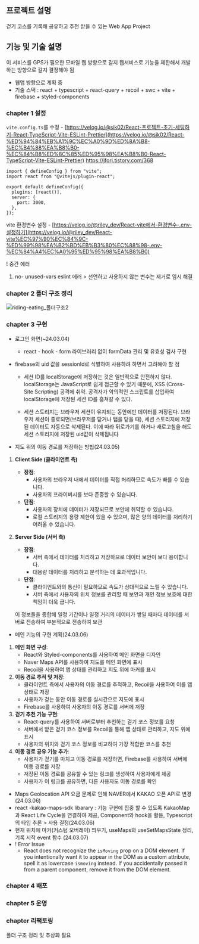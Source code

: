 ## 프로젝트 설명
걷기 코스를 기록해 공유하고 추천 받을 수 있는 Web App Project

## 기능 및 기술 설명

이 서비스를 GPS가 필요한 모바일 웹 방향으로 갈지 웹서비스로 기능을 제한해서 개발하는 방향으로 갈지 결정해야 됨

- 웹앱 방향으로 계획 중
- 기술 스택 : react + typescript + react-query + recoil + swc + vite + firebase + styled-components

### chapter 1 설정

`vite.config.ts`를 수정 - [https://velog.io/@sik02/React-프로젝트-초기-세팅하기-React-TypeScript-Vite-ESLint-Prettier](https://velog.io/@sik02/React-%ED%94%84%EB%A1%9C%EC%A0%9D%ED%8A%B8-%EC%B4%88%EA%B8%B0-%EC%84%B8%ED%8C%85%ED%95%98%EA%B8%B0-React-TypeScript-Vite-ESLint-Prettier) https://jforj.tistory.com/368

```tsx
import { defineConfig } from "vite";
import react from "@vitejs/plugin-react";

export default defineConfig({
  plugins: [react()],
  server: {
    port: 3000,
  },
});
```

vite 환경변수 설정 - [https://velog.io/@riley_dev/React-vite에서-환경변수-.env-설정하기](https://velog.io/@riley_dev/React-vite%EC%97%90%EC%84%9C-%ED%99%98%EA%B2%BD%EB%B3%80%EC%88%98-.env-%EC%84%A4%EC%A0%95%ED%95%98%EA%B8%B0)

! 중간 에러

1. no- unused-vars eslint 에러 > 선언하고 사용하지 않는 변수는 제거로 임시 해결

### chapter 2 폴더 구조 정리

![riding-eating_폴더구조2](https://github.com/gongyoon93/riding-eating/assets/94844343/60472615-5f6f-418a-a981-6388d201d836)

### chapter 3 구현

- 로그인 화면(~24.03.04)

  - react - hook - form 라이브러리 없이 formData 관리 및 유효성 검사 구현

- firebase의 uid 값을 sessionId로 식별하여 사용하려 하면서 고려해야 할 점
  
  - 세션 ID를 localStorage에 저장하는 것은 일반적으로 안전하지 않다. localStorage는 JavaScript로 쉽게 접근할 수 있기 때문에, XSS (Cross-Site Scripting) 공격에 취약. 공격자가 악의적인 스크립트를 삽입하여 localStorage에 저장된 세션 ID를 훔쳐갈 수 있다.

  - 세션 스토리지는 브라우저 세션이 유지되는 동안에만 데이터를 저장된다. 브라우저 세션이 종료되면(브라우저를 닫거나 탭을 닫을 때), 세션 스토리지에 저장된 데이터도 자동으로 삭제된다. 이에 따라 뒤로가기를 하거나 새로고침을 해도 세션 스토리지에 저장된 uid값이 삭제됩니다

- 지도 위의 이동 경로를 저장하는 방법(24.03.05)

1. **Client Side (클라이언트 측)**
   - **장점**:
     - 사용자의 브라우저 내에서 데이터를 직접 처리하므로 속도가 빠를 수 있습니다.
     - 사용자의 프라이버시를 보다 존중할 수 있습니다.
   - **단점**:
     - 사용자의 장치에 데이터가 저장되므로 보안에 취약할 수 있습니다.
     - 로컬 스토리지의 용량 제한이 있을 수 있으며, 많은 양의 데이터를 처리하기 어려울 수 있습니다.
2. **Server Side (서버 측)**

   - **장점**:
     - 서버 측에서 데이터를 처리하고 저장하므로 데이터 보안이 보다 용이합니다.
     - 대용량 데이터를 처리하고 분석하는 데 효과적입니다.
   - **단점**:
     - 클라이언트와의 통신이 필요하므로 속도가 상대적으로 느릴 수 있습니다.
     - 서버 측에서 사용자의 위치 정보를 관리할 때 보안과 개인 정보 보호에 대한 책임이 더욱 큽니다.

   이 정보들을 종합해 일정 기간이나 일정 거리의 데이터가 쌓일 때마다 데이터를 서버로 전송하여 부분적으로 전송하여 보관

- 메인 기능의 구현 계획(24.03.06)

1. **메인 화면 구성**:
   - React와 Styled-components를 사용하여 메인 화면을 디자인
   - Naver Maps API를 사용하여 지도를 메인 화면에 표시
   - Recoil을 사용하여 앱 상태를 관리하고 지도 위에 마커를 표시
2. **이동 경로 추적 및 저장**:
   - 클라이언트 측에서 사용자의 이동 경로를 추적하고, Recoil을 사용하여 이를 앱 상태로 저장
   - 사용자가 걷는 동안 이동 경로를 실시간으로 지도에 표시
   - Firebase를 사용하여 사용자의 이동 경로를 서버에 저장
3. **걷기 추천 기능 구현**:
   - React-query를 사용하여 서버로부터 추천하는 걷기 코스 정보를 요청
   - 서버에서 받은 걷기 코스 정보를 Recoil을 통해 앱 상태로 관리하고, 지도 위에 표시
   - 사용자의 위치와 걷기 코스 정보를 비교하여 가장 적합한 코스를 추천
4. **이동 경로 공유 기능 추가**:
   - 사용자가 걷기를 마치고 이동 경로를 저장하면, Firebase를 사용하여 서버에 이동 경로를 저장
   - 저장된 이동 경로를 공유할 수 있는 링크를 생성하여 사용자에게 제공
   - 사용자가 이 링크를 공유하면, 다른 사용자도 이동 경로를 확인

- Maps Geolocation API 요금 문제로 인해 NAVER에서 KAKAO 오픈 API로 변경(24.03.06)
- react -kakao-maps-sdk libarary : 기능 구현에 집중 할 수 있도록 KakaoMap과 React Life Cycle을 연결하여 제공, Component와 hook을 활용, Typescript의 타입 추론 > 사용 결정(24.03.06)
- 현재 위치에 마커(커스텀 오버레이) 띄우기, useMaps와 useSetMapsState 정리, 기록 시작 event 함수 (24.03.07)
- ! Error Issue
  - React does not recognize the `isMoving` prop on a DOM element. If you intentionally want it to appear in the DOM as a custom attribute, spell it as lowercase `ismoving` instead. If you accidentally passed it from a parent component, remove it from the DOM element.
    >

### chapter 4 배포

### chapter 5 운영

### chapter 리팩토링

폴더 구조 정리 및 추상화 필요
